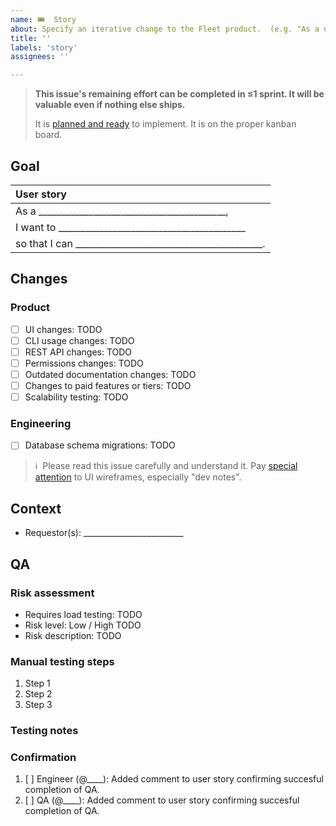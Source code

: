```yaml
---
name: 🎟  Story
about: Specify an iterative change to the Fleet product.  (e.g. "As a user, I want to sign in with SSO.")
title: ''
labels: 'story'
assignees: ''

---
```


> **This issue's remaining effort can be completed in ≤1 sprint.  It will be valuable even if nothing else ships.**
> 
> It is [planned and ready](https://fleetdm.com/handbook/company/development-groups#making-changes) to implement.  It is on the proper kanban board.

## Goal

| User story  |
|:---------------------------------------------------------------------------|
| As a _________________________________________,
| I want to _________________________________________
| so that I can _________________________________________.

## Changes

### Product
- [ ] UI changes: TODO <!-- Insert the link to the relevant Figma file describing all relevant changes. Remove this checkbox if there are no changes to the user interface. -->
- [ ] CLI usage changes: TODO <!-- Specify what changes to the CLI usage are required. Remove this checkbox if there are no changes to the CLI. -->
- [ ] REST API changes: TODO <!-- Specify what changes to the API are required.  Remove this checkbox if there are no changes necessary. The product manager may move this item to the engineering list below if they decide that engineering will design the API changes. -->
- [ ] Permissions changes: TODO <!-- Specify what changes to the permissions are required.  Remove this checkbox if there are no changes necessary. -->
- [ ] Outdated documentation changes: TODO <!-- Specify required documentation changes. If none, state why. -->
- [ ] Changes to paid features or tiers: TODO  <!-- Specify "Fleet Free" or "Fleet Premium".  If only certain parts of the user story involve paid features, specify which parts.  Implementation of paid features should live in the `ee/` directory. -->
- [ ] Scalability testing: TODO  <!-- List any required scalability testing to be conducted.  Remove this checkbox if there is no scalability testing required. -->

### Engineering
- [ ] Database schema migrations: TODO <!-- Specify what changes to the database schema are required. (This willl be used to change migration scripts accordingly.) Remove this checkbox if there are no changes necessary. -->

> ℹ️  Please read this issue carefully and understand it.  Pay [special attention](https://fleetdm.com/handbook/company/development-groups#developing-from-wireframes) to UI wireframes, especially "dev notes".

## Context
- Requestor(s): _________________________ <!-- Who are the non-customer requestor(s) for this story, if any? Put their github usernames here. They should be notified if the story gets de-prioritized. For customer requestors, use the `customer-xyz` label instead. -->
<!--
What else should contributors [keep in mind](https://fleetdm.com/handbook/company/development-groups#developing-from-wireframes) when working on this change?  (Optional.)
1. 
2. 
-->

## QA

### Risk assessment

- Requires load testing: TODO <!-- User story has performance implications that require load testing. Otherwise, remove this item. -->
- Risk level: Low / High TODO <!-- Choose one. -->
- Risk description: TODO <!-- If risk level is high, explain why. If low, remove. -->

### Manual testing steps
<!-- 
Add detailed manual testing steps for all affected user roles. 
-->

1. Step 1
2. Step 2
3. Step 3

<!-- Consider: Do the steps above apply to all global access roles, including admin, maintainer, observer, observer+, and GitOps?  Do the steps above apply to all team-level access roles?  If not, write the steps used to test each variation.
-->

### Testing notes
<!-- Any additional testing notes relevant to this story or tools required for testing. -->

### Confirmation
<!-- The engineer responsible for implementing this user story completes the test plan before moving to the "Ready for QA" column. -->

1. [ ] Engineer (@____): Added comment to user story confirming succesful completion of QA.
2. [ ] QA (@____): Added comment to user story confirming succesful completion of QA.

